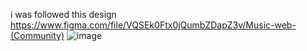i was followed this design https://www.figma.com/file/VQSEk0Ftx0jQumbZDapZ3v/Music-web-(Community)
![image](https://user-images.githubusercontent.com/71311738/168419649-c5011c31-f532-4289-9f55-cc1503251530.png)
